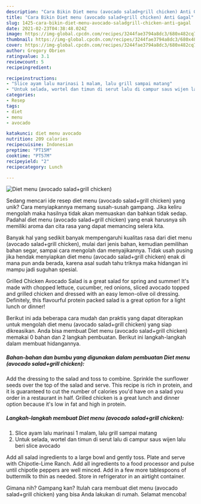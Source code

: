 ```yaml
---
description: "Cara Bikin Diet menu (avocado salad+grill chicken) Anti Gagal"
title: "Cara Bikin Diet menu (avocado salad+grill chicken) Anti Gagal"
slug: 1425-cara-bikin-diet-menu-avocado-saladgrill-chicken-anti-gagal
date: 2021-02-23T04:38:48.024Z
image: https://img-global.cpcdn.com/recipes/3244fae3794a8dc3/680x482cq70/diet-menu-avocado-saladgrill-chicken-foto-resep-utama.jpg
thumbnail: https://img-global.cpcdn.com/recipes/3244fae3794a8dc3/680x482cq70/diet-menu-avocado-saladgrill-chicken-foto-resep-utama.jpg
cover: https://img-global.cpcdn.com/recipes/3244fae3794a8dc3/680x482cq70/diet-menu-avocado-saladgrill-chicken-foto-resep-utama.jpg
author: Gregory Obrien
ratingvalue: 3.1
reviewcount: 5
recipeingredient:

recipeinstructions:
- "Slice ayam lalu marinasi 1 malam, lalu grill sampai matang"
- "Untuk selada, wortel dan timun di serut lalu di campur saus wijen lalu beri slice avocado"
categories:
- Resep
tags:
- diet
- menu
- avocado

katakunci: diet menu avocado 
nutrition: 209 calories
recipecuisine: Indonesian
preptime: "PT15M"
cooktime: "PT57M"
recipeyield: "2"
recipecategory: Lunch

---
```



![Diet menu (avocado salad+grill chicken)](https://img-global.cpcdn.com/recipes/3244fae3794a8dc3/680x482cq70/diet-menu-avocado-saladgrill-chicken-foto-resep-utama.jpg)

Sedang mencari ide resep diet menu (avocado salad+grill chicken) yang unik? Cara menyiapkannya memang susah-susah gampang. Jika keliru mengolah maka hasilnya tidak akan memuaskan dan bahkan tidak sedap. Padahal diet menu (avocado salad+grill chicken) yang enak harusnya sih memiliki aroma dan cita rasa yang dapat memancing selera kita.

Banyak hal yang sedikit banyak mempengaruhi kualitas rasa dari diet menu (avocado salad+grill chicken), mulai dari jenis bahan, kemudian pemilihan bahan segar, sampai cara mengolah dan menyajikannya. Tidak usah pusing jika hendak menyiapkan diet menu (avocado salad+grill chicken) enak di mana pun anda berada, karena asal sudah tahu triknya maka hidangan ini mampu jadi suguhan spesial.

Grilled Chicken Avocado Salad is a great salad for spring and summer! It&#39;s made with chopped lettuce, cucumber, red onions, sliced avocado topped and grilled chicken and dressed with an easy lemon-olive oil dressing. Definitely, this flavourful protein packed salad is a great option for a light lunch or dinner!


Berikut ini ada beberapa cara mudah dan praktis yang dapat diterapkan untuk mengolah diet menu (avocado salad+grill chicken) yang siap dikreasikan. Anda bisa membuat Diet menu (avocado salad+grill chicken) memakai 0 bahan dan 2 langkah pembuatan. Berikut ini langkah-langkah dalam membuat hidangannya.

<!--inarticleads1-->

##### Bahan-bahan dan bumbu yang digunakan dalam pembuatan Diet menu (avocado salad+grill chicken):



Add the dressing to the salad and toss to combine. Sprinkle the sunflower seeds over the top of the salad and serve. This recipe is rich in protein, and it is guaranteed to cut the number of calories you&#39;d have on a salad you order in a restaurant in half. Grilled chicken is a great lunch and dinner option because it&#39;s low in fat and high in protein. 

<!--inarticleads2-->

##### Langkah-langkah membuat Diet menu (avocado salad+grill chicken):

1. Slice ayam lalu marinasi 1 malam, lalu grill sampai matang
1. Untuk selada, wortel dan timun di serut lalu di campur saus wijen lalu beri slice avocado


Add all salad ingredients to a large bowl and gently toss. Plate and serve with Chipotle-Lime Ranch. Add all ingredients to a food processor and pulse until chipotle peppers are well minced. Add in a few more tablespoons of buttermilk to thin as needed. Store in refrigerator in an airtight container. 

Gimana nih? Gampang kan? Itulah cara membuat diet menu (avocado salad+grill chicken) yang bisa Anda lakukan di rumah. Selamat mencoba!
